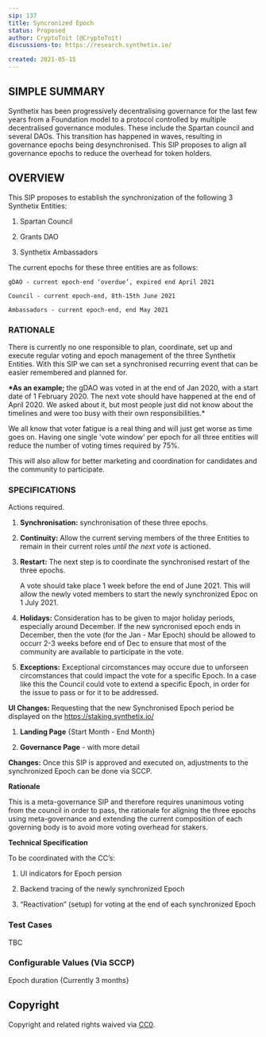 ```yaml
---
sip: 137
title: Syncronized Epoch
status: Proposed
author: CryptoToit (@CryptoToit)
discussions-to: https://research.synthetix.io/

created: 2021-05-15
---
```


## SIMPLE SUMMARY

Synthetix has been progressively decentralising governance for the last few years from a Foundation model to a protocol controlled by multiple decentralised governance modules. These include the Spartan council and several DAOs. This transition has happened in waves, resulting in governance epochs being desynchronised. This SIP proposes to align all governance epochs to reduce the overhead for token holders.

## OVERVIEW

This SIP proposes to establish the synchronization of the following 3 Synthetix Entities:

1. Spartan Council

2. Grants DAO

3. Synthetix Ambassadors

The current epochs for these three entities are as follows:

    gDAO - current epoch-end ‘overdue’, expired end April 2021

    Council - current epoch-end, 8th-15th June 2021

    Ambassadors - current epoch-end, end May 2021

### RATIONALE

There is currently no one responsible to plan, coordinate, set up and execute regular voting and epoch management of the three Synthetix Entities. With this SIP we can set a synchronised recurring event that can be easier remembered and planned for.

**\*As an example;** the gDAO was voted in at the end of Jan 2020, with a start date of 1 February 2020. The next vote should have happened at the end of April 2020. We asked about it, but most people just did not know about the timelines and were too busy with their own responsibilities.\*

We all know that voter fatigue is a real thing and will just get worse as time goes on. Having one single 'vote window' per epoch for all three entities will reduce the number of voting times required by 75%.

This will also allow for better marketing and coordination for candidates and the community to participate.

### SPECIFICATIONS

Actions required.

1. **Synchronisation:** synchronisation of these three epochs.

2. **Continuity:** Allow the current serving members of the three Entities to remain in their current roles _until the next vote_ is actioned.

3. **Restart:** The next step is to coordinate the synchronised restart of the three epochs.

   A vote should take place 1 week before the end of June 2021. This will allow the newly voted members to start the newly synchronized Epoc on 1 July 2021.

4. **Holidays:** Consideration has to be given to major holiday periods, especially around December. If the new syncronised epoch ends in December, then the vote (for the Jan - Mar Epoch) should be allowed to occurr 2-3 weeks before end of Dec to ensure that most of the community are available to participate in the vote.

5. **Exceptions:** Exceptional circomstances may occure due to unforseen circomstances that could impact the vote for a specific Epoch. In a case like this the Council could vote to extend a specific Epoch, in order for the issue to pass or for it to be addressed.

**UI Changes:** Requesting that the new Synchronised Epoch period be displayed on the https://staking.synthetix.io/

1. **Landing Page** {Start Month - End Month}

2. **Governance Page** - with more detail

**Changes:** Once this SIP is approved and executed on, adjustments to the synchronized Epoch can be done via SCCP.

**Rationale**

This is a meta-governance SIP and therefore requires unanimous voting from the council in order to pass, the rationale for aligning the three epochs using meta-governance and extending the current composition of each governing body is to avoid more voting overhead for stakers.

**Technical Specification**

To be coordinated with the CC’s:

1. UI indicators for Epoch persion

2. Backend tracing of the newly synchronized Epoch

3. “Reactivation” (setup) for voting at the end of each synchronized Epoch

### Test Cases

TBC

### Configurable Values (Via SCCP)

Epoch duration {Currently 3 months}

## Copyright

Copyright and related rights waived via [CC0](https://creativecommons.org/publicdomain/zero/1.0/).
